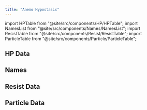 ```yaml
---
title: "Anemo Hypostasis"
---
```


import HPTable from "@site/src/components/HP/HPTable";
import NamesList from "@site/src/components/Names/NamesList";
import ResistTable from "@site/src/components/Resist/ResistTable";
import ParticleTable from "@site/src/components/Particle/ParticleTable";

## HP Data

<HPTable item_key="anemohypostasis" data_src="enemy" />

## Names

<NamesList item_key="anemohypostasis" data_src="enemy" />

## Resist Data

<ResistTable item_key="anemohypostasis" data_src="enemy" />

## Particle Data

<ParticleTable item_key="anemohypostasis" data_src="enemy" />